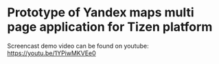 # Prototype of Yandex maps multi page application for Tizen platform

Screencast demo video can be found on youtube: https://youtu.be/1YPiwMKVEe0
